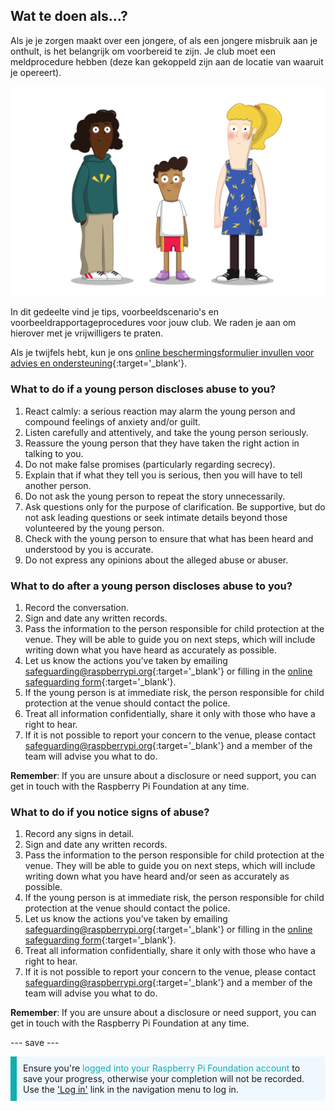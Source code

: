 ## Wat te doen als…?

Als je je zorgen maakt over een jongere, of als een jongere misbruik aan je onthult, is het belangrijk om voorbereid te zijn. Je club moet een meldprocedure hebben (deze kan gekoppeld zijn aan de locatie van waaruit je opereert).

![Three young people standing.](images/8-Diverse-Mix-2.png)

In dit gedeelte vind je tips, voorbeeldscenario's en voorbeeldrapportageprocedures voor jouw club. We raden je aan om hierover met je vrijwilligers te praten.

Als je twijfels hebt, kun je ons [online beschermingsformulier invullen voor advies en ondersteuning](https://form.raspberrypi.org/f/safeguarding-concern-form){:target='_blank'}.

### What to do if a young person discloses abuse to you?

1. React calmly: a serious reaction may alarm the young person and compound feelings of anxiety and/or guilt.
1. Listen carefully and attentively, and take the young person seriously.
1. Reassure the young person that they have taken the right action in talking to you.
1. Do not make false promises (particularly regarding secrecy).
1. Explain that if what they tell you is serious, then you will have to tell another person.
1. Do not ask the young person to repeat the story unnecessarily.
1. Ask questions only for the purpose of clarification. Be supportive, but do not ask leading questions or seek intimate details beyond those volunteered by the young person.
1. Check with the young person to ensure that what has been heard and understood by you is accurate.
1. Do not express any opinions about the alleged abuse or abuser.

### What to do after a young person discloses abuse to you?

1. Record the conversation.
1. Sign and date any written records.
1. Pass the information to the person responsible for child protection at the venue. They will be able to guide you on next steps, which will include writing down what you have heard as accurately as possible.
1. Let us know the actions you’ve taken by emailing [safeguarding@raspberrypi.org](mailto:safeguarding@raspberrypi.org){:target='_blank'} or filling in the [online safeguarding form](https://form.raspberrypi.org/f/safeguarding-concern-form){:target='_blank'}.
1. If the young person is at immediate risk, the person responsible for child protection at the venue should contact the police.
1. Treat all information confidentially, share it only with those who have a right to hear.
1. If it is not possible to report your concern to the venue, please contact [safeguarding@raspberrypi.org](mailto:safeguarding@raspberrypi.org){:target='_blank'} and a member of the team will advise you what to do.

**Remember**: If you are unsure about a disclosure or need support, you can get in touch with the Raspberry Pi Foundation at any time.

### What to do if you notice signs of abuse?

1. Record any signs in detail.
1. Sign and date any written records.
1. Pass the information to the person responsible for child protection at the venue. They will be able to guide you on next steps, which will include writing down what you have heard and/or seen as accurately as possible.
1. If the young person is at immediate risk, the person responsible for child protection at the venue should contact the police.
1. Let us know the actions you’ve taken by emailing [safeguarding@raspberrypi.org](mailto:safeguarding@raspberrypi.org){:target='_blank'} or filling in the [online safeguarding form](https://form.raspberrypi.org/f/safeguarding-concern-form){:target='_blank'}.
1. Treat all information confidentially, share it only with those who have a right to hear.
1. If it is not possible to report your concern to the venue, please contact [safeguarding@raspberrypi.org](mailto:safeguarding@raspberrypi.org){:target='_blank'} and a member of the team will advise you what to do.

**Remember**: If you are unsure about a disclosure or need support, you can get in touch with the Raspberry Pi Foundation at any time.

--- save ---

<p style="border-left: solid; border-width:10px; border-color: #0faeb0; background-color: aliceblue; padding: 10px;">
Ensure you're <span style="color: #0faeb0">logged into your Raspberry Pi Foundation account</span> to save your progress, otherwise your completion will not be recorded. Use the <a href="https://my.raspberrypi.org/login">'Log in'</a> link in the navigation menu to log in.
</p>

